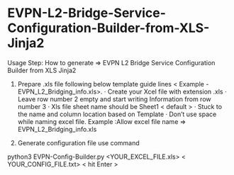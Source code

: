 # EVPN-L2-Bridge-Service-Configuration-Builder-from-XLS-Jinja2


Usage Step: How to generate => EVPN L2 Bridge Service Configuration Builder from XLS Jinja2

1. Prepare .xls file following below template guide lines < Example - EVPN_L2_Bridging_info.xls>.
· Create your Xcel file with extension .xls
· Leave row number 2 empty and start writing Information from row number 3
· Xls file sheet name should be Sheet1 < default >
· Stuck to the name and column location based on Template
· Don’t use space while naming excel file. Example :Allow excel file name => EVPN_L2_Bridging_info.xls

2. Generate configuration file use command 

python3 EVPN-Config-Builder.py <YOUR_EXCEL_FILE.xls> < YOUR_CONFIG_FILE.txt>          < hit Enter > 

